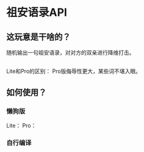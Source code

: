 # 祖安语录API

## 这玩意是干啥的？
随机输出一句祖安语录，对对方的双亲进行降维打击。

##
Lite和Pro的区别：
Pro版侮辱性更大，某些词不堪入眼。

## 如何使用？
### 懒狗版
Lite：
Pro：

### 自行编译
